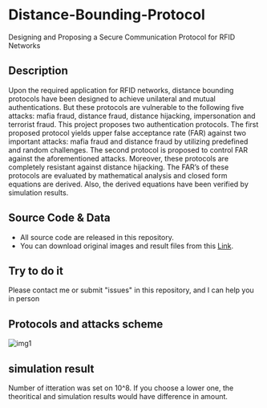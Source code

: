 # Distance-Bounding-Protocol
Designing and Proposing a Secure Communication Protocol for RFID Networks
## Description
Upon the required application for RFID networks, distance bounding protocols have been designed to achieve unilateral and mutual authentications. But these protocols are vulnerable to the following five attacks:  mafia fraud, distance fraud, distance hijacking, impersonation and terrorist fraud. This project proposes two authentication protocols. The first proposed protocol yields upper false acceptance rate (FAR) against two important attacks:  mafia fraud and distance fraud by utilizing predefined and random challenges. The second protocol is proposed to control FAR against the aforementioned attacks. Moreover, these protocols are completely resistant against distance hijacking. The FAR’s of these protocols are evaluated by mathematical analysis and closed form equations are derived. Also, the derived equations have been verified by simulation results.
## Source Code & Data
* All source code are released in this repository.
* You can download original images and result files from this [Link](https://github.com/omidshafiei/Distance-Bounding-Protocol/tree/main/matlab%20code).
## Try to do it
Please contact me or submit "issues" in this repository, and I can help you in person
## Protocols and attacks scheme
![img1](https://user-images.githubusercontent.com/74077380/99883313-f6c91d00-2c3b-11eb-88e0-77f2fe222d9b.png)
## simulation result
Number of itteration was set on 10^8. If you choose a lower one, the theoritical and simulation results would have difference in amount.
